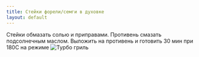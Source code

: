 ```yaml
---
title: Стейки форели/семги в духовке
layout: default
---
```

Стейки обмазать солью и приправами. Противень
смазать подсолнечным маслом. Выложить
на противень и готовить 30 мин при 180С на режиме
![Турбо гриль](/apps/assets/images/recipes/TurboGrilling.png)
